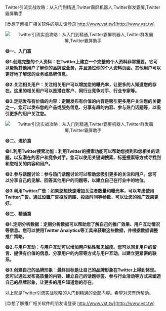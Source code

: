 Twitter引流实战攻略：从入门到精通,Twitter霸屏机器人,Twitter群发霸屏,Twitter霸屏助手

[😍想了解推广相关软件的朋友请登录 http://www.vst.tw](http://www.vst.tw)

 <center><img src="https://vst.tw/MP4/tuiguang/png/1.png" alt="Twitter引流实战攻略：从入门到精通,Twitter霸屏机器人,Twitter群发霸屏,Twitter霸屏助手"></center>

**😄一、入门篇**

**😄1.创建完整的个人资料：在Twitter上建立一个完整的个人资料非常重要，它可以帮助其他用户了解你的品牌或业务，并且通过你的个人资料页面，其他用户可以更好地了解您的业务或品牌信息。**

**😄2.关注相关用户：关注相关用户可以增加您的曝光率，让更多的人知道您的存在。这里的相关用户可以是潜在客户、同行业竞争对手、行业专家等。**

**😄3.定期发布有价值的内容：定期发布有价值的内容是吸引更多用户关注您的关键之一。您可以发布您的产品或服务信息、分享有趣的内容、参与热门话题等，以吸引更多的用户关注您。**

 <center><img src="https://vst.tw/MP4/tuiguang/png/4.png" alt="Twitter引流实战攻略：从入门到精通,Twitter霸屏机器人,Twitter群发霸屏,Twitter霸屏助手"></center>

**😄二、进阶篇**

**😄1.利用Twitter搜索功能：利用Twitter的搜索功能可以帮助您找到和您相关的话题，以及潜在的客户和竞争对手。您可以使用关键词搜索、标签搜索等方式寻找到和您相关的内容和用户。**

**😄2.参与话题讨论：参与热门话题讨论可以帮助您吸引更多的关注和用户。您可以分享自己的见解、回答其他用户的问题等，以建立自己在行业中的地位。**

**😄3.利用Twitter广告：如果您想快速增加关注者数量和曝光率，可以考虑使用Twitter广告。通过设置广告投放范围、投放时间等参数，可以让您的推广效果更好。**

**😄三、精通篇**

**😄1.定期分析数据：定期分析数据可以帮助您了解自己的推广效果、用户互动情况等信息。您可以使用Twitter Analytics等工具来获取这些数据，并根据数据调整推广策略。**

**😄2.与用户互动：与用户互动可以增加用户粘性和忠诚度。您可以回复用户的留言、提供有价值的信息、分享用户的内容等方式与用户互动，以建立更紧密的联系。**

**😄3.创建自己的品牌形象：最终目标是让自己的品牌形象在Twitter上得到体现。您可以通过发布高质量的内容、建立自己的话题标签、参与行业活动等方式来塑造自己的品牌形象，让更多的用户知道您的存在。**

以上就是Twitter引流实战攻略的入门到精通的全部内容。希望对您有所帮助。

[😍想了解推广相关软件的朋友请登录 http://www.vst.tw](http://www.vst.tw)



